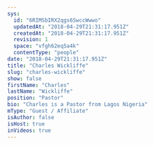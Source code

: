 ```yaml
---
sys:
  id: "6RIMSbIRX2qgs6SwccWwwo"
  updatedAt: "2018-04-29T21:31:17.951Z"
  createdAt: "2018-04-29T21:31:17.951Z"
  revision: 1
  space: "vfgh62eq5a4k"
  contentType: "people"
date: "2018-04-29T21:31:17.951Z"
title: "Charles Wickliffe"
slug: "charles-wickliffe"
show: false
firstName: "Charles"
lastName: "Wickliffe"
position: "Pastor"
bio: "Charles is a Pastor from Lagos Nigeria"
mType: "Guest / Affiliate"
isAuthor: false
isHost: true
inVideos: true
---
```

